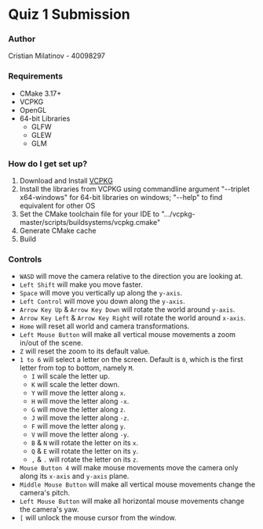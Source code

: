 # Quiz 1 Submission #

### Author ###
Cristian Milatinov - 40098297

### Requirements ###

* CMake 3.17+
* VCPKG
* OpenGL
* 64-bit Libraries
    - GLFW
    - GLEW
    - GLM

### How do I get set up? ###

1. Download and Install [VCPKG](https://github.com/Microsoft/vcpkg)
2. Install the libraries from VCPKG using commandline argument "--triplet x64-windows" for 64-bit libraries on windows; "--help" to find equivalent for other OS
3. Set the CMake toolchain file for your IDE to ".../vcpkg-master/scripts/buildsystems/vcpkg.cmake"
4. Generate CMake cache
5. Build

### Controls ###

- `WASD` will move the camera relative to the direction you are looking at.
- `Left Shift` will make you move faster.
- `Space` will move you vertically up along the `y-axis`.
- `Left Control` will move you down along the `y-axis`.
- `Arrow Key Up` & `Arrow Key Down` will rotate the world around `y-axis`.
- `Arrow Key Left` & `Arrow Key Right` will rotate the world around `x-axis`.
- `Home` will reset all world and camera transformations.
- `Left Mouse Button` will make all vertical mouse movements a zoom in/out of the scene.
- `Z` will reset the zoom to its default value.
- `1 to 6` will select a letter on the screen. Default is `0`, which is the first letter from top to bottom, namely `M`.
	- `I` will scale the letter up.
	- `K` will scale the letter down.
	- `Y` will move the letter along `x`.
	- `H` will move the letter along `-x`.
	- `G` will move the letter along `z`.
	- `J` will move the letter along `-z`.
	- `F` will move the letter along `y`.
	- `V` will move the letter along `-y`.
	- `B` & `N` will rotate the letter on its `x`.
	- `Q` & `E` will rotate the letter on its `y`.
	- `,` & `.` will rotate the letter on its `z`.
- `Mouse Button 4` will make mouse movements move the camera only along its `x-axis` and `y-axis` plane.
- `Middle Mouse Button` will make all vertical mouse movements change the camera's pitch.
- `Left Mouse Button` will make all horizontal mouse movements change the camera's yaw.
- `[` will unlock the mouse cursor from the window.